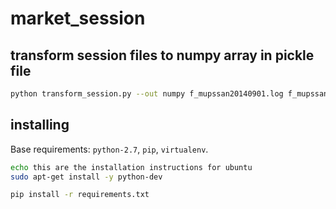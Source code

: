 # market_session

## transform session files to numpy array in pickle file
```bash
python transform_session.py --out numpy f_mupssan20140901.log f_mupssan20140902.log
```

## installing
Base requirements: `python-2.7`, `pip`, `virtualenv`.


```bash
echo this are the installation instructions for ubuntu
sudo apt-get install -y python-dev

pip install -r requirements.txt
```
